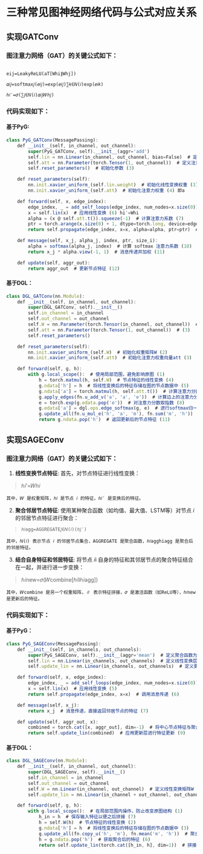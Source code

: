 # 三种常见图神经网络代码与公式对应关系

## 实现GATConv
### 图注意力网络（GAT）的关键公式如下：
```

eij​=LeakyReLU(aT[Whi​∥Whj​])

𝛼𝑖𝑗=softmax𝑗(𝑒𝑖𝑗)=exp⁡(𝑒𝑖𝑗)∑𝑘∈𝑁(𝑖)exp⁡(𝑒𝑖𝑘)

ℎ𝑖′=𝜎(∑𝑗∈𝑁(𝑖)𝛼𝑖𝑗𝑊ℎ𝑗)
```
### 代码实现如下：
#### 基于PyG:
```JavaScript
class PyG_GATConv(MessagePassing):
    def __init__(self, in_channel, out_channel):
        super(PyG_GATConv, self).__init__(aggr='add')
        self.lin = nn.Linear(in_channel, out_channel, bias=False)  # 定义线性变换层 (1)对应公式：h'_i=Wh_i
        self.att = nn.Parameter(torch.Tensor(1, out_channel))  # 定义注意力参数 (2)   对应公式eij​=LeakyReLU(aT[Whi​∥Whj​])
        self.reset_parameters()  # 初始化参数 (3) 

    def reset_parameters(self):
        nn.init.xavier_uniform_(self.lin.weight)  # 初始化线性变换权重 (3)  即W
        nn.init.xavier_uniform_(self.att)  # 初始化注意力权重 (4) 即a

    def forward(self, x, edge_index):
        edge_index, _ = add_self_loops(edge_index, num_nodes=x.size(0))  # 增加自环 (5)
        x = self.lin(x)  # 应用线性变换 (6) hi′=Whi
        alpha = (x @ self.att.t()).squeeze(-1)  # 计算注意力系数 (7)
        ptr = torch.arange(x.size(0) + 1, dtype=torch.long, device=edge_index.device)  # 创建 ptr 索引 (8)
        return self.propagate(edge_index, x=x, alpha=alpha, ptr=ptr)  # 调用 message passing (9)  

    def message(self, x_j, alpha_j, index, ptr, size_i):
        alpha = softmax(alpha_j, index)  # 计算 softmax 注意力系数 (10)
        return x_j * alpha.view(-1, 1)  # 消息传递并加权 (11)

    def update(self, aggr_out):
        return aggr_out  # 更新节点特征 (12)
  ```
#### 基于DGL：
```JavaScript
class DGL_GATConv(nn.Module):
    def __init__(self, in_channel, out_channel):
        super(DGL_GATConv, self).__init__()
        self.in_channel = in_channel
        self.out_channel = out_channel
        self.W = nn.Parameter(torch.Tensor(in_channel, out_channel))  # (2)
        self.att = nn.Parameter(torch.Tensor(1, out_channel))  # (3)
        self.reset_parameters()

    def reset_parameters(self):
        nn.init.xavier_uniform_(self.W)  # 初始化权重矩阵W (2)
        nn.init.xavier_uniform_(self.att)  # 初始化注意力权重向量att (3)

    def forward(self, g, h):
        with g.local_scope():  # 使用局部范围，避免影响原图 (1)
            h = torch.matmul(h, self.W)  # 节点特征的线性变换 (4)
            g.ndata['h'] = h  # 将线性变换后的特征存储在图的节点数据中 (5)
            g.ndata['a'] = torch.matmul(h, self.att.t())  # 计算注意力分数 (6)
            g.apply_edges(fn.u_add_v('a', 'a', 'e'))  # 计算边上的注意力分数 (7)
            e = torch.exp(g.edata.pop('e'))  # 对注意力分数取指数 (8)
            g.edata['a'] = dgl.ops.edge_softmax(g, e)  # 进行softmax归一化 (9)
            g.update_all(fn.u_mul_e('h', 'a', 'm'), fn.sum('m', 'h'))  # 消息传递与聚合 (10)
            return g.ndata.pop('h')  # 返回更新后的节点特征 (11)
```
  ## 实现SAGEConv
### 图注意力网络（GAT）的关键公式如下：
1.  **线性变换节点特征**: 
首先，对节点特征进行线性变换：
    
    

> ℎ𝑖′=𝑊ℎ𝑖

    
    其中，𝑊 是权重矩阵，ℎ𝑖 是节点 𝑖 的特征，ℎ𝑖′​ 是变换后的特征。
    
2.  **聚合邻居节点特征**: 
使用某种聚合函数（如均值、最大值、LSTM等）对节点 𝑖 的邻居节点特征进行聚合：
    

>     ℎ𝑖agg=AGGREGATE𝑗∈𝑁(𝑖)(ℎ𝑗′)

    
    其中，𝑁(𝑖) 表示节点 𝑖 的邻居节点集合，AGGREGATE 是聚合函数，ℎ𝑖agghiagg​ 是聚合后的邻居特征。
    
3.  **结合自身特征和邻居特征**: 将节点 𝑖i 自身的特征和其邻居节点的聚合特征结合在一起，并进行进一步变换：
    
   

>  ℎ𝑖new=𝜎(𝑊combine[ℎ𝑖∥ℎ𝑖agg])

    
    其中，𝑊combine​ 是另一个权重矩阵，∥ 表示特征拼接，𝜎 是激活函数（如ReLU等），ℎ𝑖new 是更新后的特征。
    

### 代码实现如下：

#### 基于PyG：
```JavaScript
class PyG_SAGEConv(MessagePassing):
    def __init__(self, in_channels, out_channels):
        super(PyG_SAGEConv, self).__init__(aggr='mean')  # 定义聚合函数为平均值 (1)
        self.lin = nn.Linear(in_channels, out_channels)  # 定义线性变换层 (2)
        self.update_lin = nn.Linear(in_channels, out_channels)  # 定义更新层 (3)

    def forward(self, x, edge_index):
        edge_index, _ = add_self_loops(edge_index, num_nodes=x.size(0))  # 增加自环 (4)
        x = self.lin(x)  # 应用线性变换 (5)
        return self.propagate(edge_index, x=x)  # 调用消息传递 (6)

    def message(self, x_j):
        return x_j  # 消息传递，直接返回邻居节点的特征 (7)

    def update(self, aggr_out, x):
        combined = torch.cat([x, aggr_out], dim=-1)  # 将中心节点特征与聚合特征拼接 (8)
        return self.update_lin(combined)  # 应用更新层进行特征更新 (9)
  ```
#### 基于DGL：
```JavaScript
class DGL_SAGEConv(nn.Module):
    def __init__(self, in_channel, out_channel):
        super(DGL_SAGEConv, self).__init__()
        self.in_channel = in_channel
        self.out_channel = out_channel
        self.W = nn.Linear(in_channel, out_channel)  # 定义线性变换矩阵W (2)
        self.update_lin = nn.Linear(in_channel + out_channel, out_channel)  # 定义用于更新特征的线性变换矩阵 (8)

    def forward(self, g, h):
        with g.local_scope():  # 在局部范围内操作，防止改变原图结构 (1)
            h_in = h  # 保存输入特征以便之后拼接 (7)
            h = self.W(h)  # 节点特征的线性变换 (2)
            g.ndata['h'] = h  # 将线性变换后的特征存储在图的节点数据中 (3)
            g.update_all(fn.copy_u('h', 'm'), fn.mean('m', 'h'))  # 聚合邻居特征 (4) (5)
            h = g.ndata.pop('h')  # 获取聚合后的特征 (6)
            return self.update_lin(torch.cat([h_in, h], dim=1))  # 拼接输入特征和聚合特征，并进行线性变换 (8)
 ```

